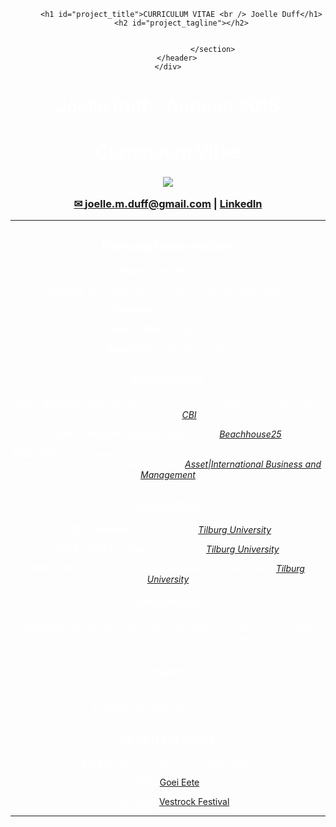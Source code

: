 <!-- HEADER -->
<div id="header_wrap" class="outer">
        <header class="inner">
          

          <h1 id="project_title">CURRICULUM VITAE <br /> Joelle Duff</h1>
          <h2 id="project_tagline"></h2>

            
                        </section>
        </header>
    </div>

# <center><span style="color:white">Joelle Duff - Autumn 2016 </span>

# <center><span style="color:white">Curriculum Vitae</span>


 <!-- MAIN CONTENT -->
   <div id="main_content_wrap" class="outer">
      <section id="main_content" class="inner">
        <h3>

![](https://media.licdn.com/mpr/mpr/shrinknp_200_200/p/3/005/098/2b8/176ff00.jpg)

<a href="mailto:joelle.m.duff@gmail.com">&#9993; joelle.m.duff@gmail.com</a> | <a href="https://nl.linkedin.com/in/duffjoelle" target="_blank">LinkedIn</a> 
<hr />






## <span style="color:white">Personal information</span>

<span style="color:white">**Name** Joelle Mae Duff</span> 

<span style="color:white">**Address** Spoorlaan 392-83, 5038CE Tilburg, Netherlands</span>

<span style="color:white">**Telephone** 0031 613512737</span>

<span style="color:white">**Date of Birth** 14 March 1993</span>

<span style="color:white">**Nationality** Dutch and English</span>



## <span style="color:white">Experience</span>

<span style="color:white">**2015 - 2016** Internship *Centre for the Promotion of Import from Developing Countries*</span> *[CBI](https://www.cbi.eu/)*

<span style="color:white">**2006 - Present** Hospitality *Most recent*</span> *[Beachhouse25](http://www.beachhouse25.nl/)*

<span style="color:white">**2012 - 2013** Chairwoman International Committee  *Study Association Asset | International Business and Management*</span> *[Asset|International Business and Management](https://asset-ibm.nl/home)*

## <span style="color:white">Education</span>

<span style="color:white">**2016 - Present** MSc Economics</span> 
*[Tilburg University](https://www.tilburguniversity.edu/education/masters-programmes/economics/)*

<span style="color:white">**2014 - 2015** Pre-Master Economics</span> *[Tilburg University](https://www.tilburguniversity.edu/education/masters-programmes/economics/premaster/)*

<span style="color:white">**2011 - 2015** Bachelor International Business Administration</span> *[Tilburg University](https://www.tilburguniversity.edu/education/bachelors-programs/international-business-administration/)*


##### <span style="color:white">Career interests</span> 

<span style="color:white">*Sustainability, Economic Development, Developing Countries, Development Economics, Sustainable Tourism, Sustainable Development, Sustainable Agriculture*
</span>

##### <span style="color:white">Projects</span>

<span style="color:white">*Master Thesis Economics* - The Impact of Tourism Sustainability on the Economic Development of a country</span> 

## <span style="color:white">Volunteer Work</span>

<span style="color:white">**2016** Masters Economics Sounding Board</span>  

<span style="color:white">**2015**</span> [Goei Eete](https://www.goeieete.nl/)

<span style="color:white">**2010 - 2013**</span> [Vestrock Festival](http://www.vestrock.nl/)</center>






****






